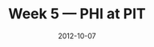 ---
layout: game
title: Week 5 — PHI at PIT
season: 2012
game_id: 2012_05_PHI_PIT
week: 5
date: 2012-10-07
home_team: PIT
away_team: PHI
final_home: 
final_away: 
pbp_url: /assets/data/pbp/2012/2012_05_PHI_PIT.csv.gz
---